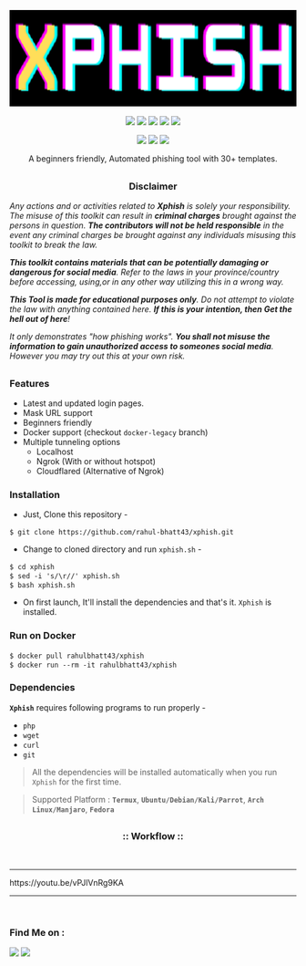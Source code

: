 <!-- Xphish -->

<p align="center">
  <img src=".imgs/logo.png">
</p>

<p align="center">
  <img src="https://img.shields.io/badge/Version-1-green?style=for-the-badge">
  <img src="https://img.shields.io/github/license/rahul-bhatt43/xphish?style=for-the-badge">
  <img src="https://img.shields.io/github/stars/rahul-bhatt43/xphish?style=for-the-badge">
  <img src="https://img.shields.io/github/issues/rahul-bhatt43/xphish?color=red&style=for-the-badge">
  <img src="https://img.shields.io/github/forks/rahul-bhatt43/xphish?color=teal&style=for-the-badge">
</p>

<p align="center">
  <img src="https://img.shields.io/badge/Author-RAHUL--Bhatt-cyan?style=flat-square">
  <img src="https://img.shields.io/badge/Open%20Source-Yes-cyan?style=flat-square">
  <img src="https://img.shields.io/badge/Written%20In-Bash-cyan?style=flat-square">
</p>

<p align="center">A beginners friendly, Automated phishing tool with 30+ templates.</p>

##

<h3><p align="center">Disclaimer</p></h3>

<i>Any actions and or activities related to <b>Xphish</b> is solely your responsibility. The misuse of this toolkit can result in <b>criminal charges</b> brought against the persons in question. <b>The contributors will not be held responsible</b> in the event any criminal charges be brought against any individuals misusing this toolkit to break the law.

<b>This toolkit contains materials that can be potentially damaging or dangerous for social media</b>. Refer to the laws in your province/country before accessing, using,or in any other way utilizing this in a wrong way.

<b>This Tool is made for educational purposes only</b>. Do not attempt to violate the law with anything contained here. <b>If this is your intention, then Get the hell out of here</b>!

It only demonstrates "how phishing works". <b>You shall not misuse the information to gain unauthorized access to someones social media</b>. However you may try out this at your own risk.</i>

##

### Features

- Latest and updated login pages.
- Mask URL support 
- Beginners friendly
- Docker support (checkout `docker-legacy` branch)
- Multiple tunneling options
  - Localhost
  - Ngrok (With or without hotspot)
  - Cloudflared (Alternative of Ngrok)


### Installation

- Just, Clone this repository -
```
$ git clone https://github.com/rahul-bhatt43/xphish.git
```

- Change to cloned directory and run `xphish.sh` -
```
$ cd xphish
$ sed -i 's/\r//' xphish.sh
$ bash xphish.sh
```

- On first launch, It'll install the dependencies and that's it. `Xphish` is installed.

### Run on Docker
```
$ docker pull rahulbhatt43/xphish
$ docker run --rm -it rahulbhatt43/xphish
```

### Dependencies

**`Xphish`** requires following programs to run properly - 
- `php`
- `wget`
- `curl`
- `git`

> All the dependencies will be installed automatically when you run `Xphish` for the first time.

> Supported Platform : **`Termux`**, **`Ubuntu/Debian/Kali/Parrot`**, **`Arch Linux/Manjaro`**, **`Fedora`**

##

<h3 align="center">
:: Workflow ::
</h3>
<p align="center">
<br>
  <hr />
    https://youtu.be/vPJlVnRg9KA
  <hr />
<br />
</p>



### Find Me on :
<p align="left">
  <a href="https://github.com/rahul-bhatt43" target="_blank"><img src="https://img.shields.io/badge/Github-RAHUL--BHATT43-green?style=for-the-badge&logo=github"></a>
  <a href="https://www.instagram.com/rahulbha__tt.1729" target="_blank"><img src="https://img.shields.io/badge/IG-%40rahulbha__tt.1729-red?style=for-the-badge&logo=instagram"></a>
</p>

